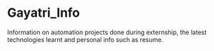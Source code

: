 # Gayatri_Info
Information on automation projects done during externship, the latest technologies learnt and personal info such as resume.
